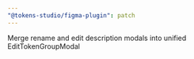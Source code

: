 ```yaml
---
"@tokens-studio/figma-plugin": patch
---
```


Merge rename and edit description modals into unified EditTokenGroupModal